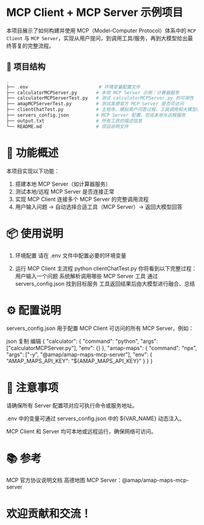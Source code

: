 # MCP Client + MCP Server 示例项目

本项目展示了如何构建并使用 MCP（Model-Computer Protocol）体系中的 `MCP Client` 与 `MCP Server`，实现从用户提问，到调用工具/服务，再到大模型给出最终答复的完整流程。

## 📁 项目结构

```bash
.
├── .env                          # 环境变量配置文件
├── calculatorMCPServer.py       # 本地 MCP Server 示例：计算器服务
├── calculatorMCPServerTest.py   # 测试 calculatorMCPServer.py 的可用性
├── amapMCPServerTest.py         # 测试高德官方 MCP Server 是否可访问
├── clientChatTest.py            # 主程序，模拟用户问答过程、工具调用和大模型输出
├── servers_config.json          # MCP Server 配置，包括本地与远程服务
├── output.txt                   # 所有工具的描述信息
└── README.md                    # 项目说明文件
```
# 🧠 功能概述
本项目实现以下功能：
1. 搭建本地 MCP Server（如计算器服务）
2. 测试本地/远程 MCP Server 是否连接正常
3. 实现 MCP Client 连接多个 MCP Server 的完整调用流程
4. 用户输入问题 → 自动选择合适工具（MCP Server）→ 返回大模型回答

# 📦 使用说明
1. 环境配置
请在 .env 文件中配置必要的环境变量

2. 运行 MCP Client 主流程
python clientChatTest.py
你将看到以下完整过程：
用户输入一个问题
系统解析调用哪些 MCP Server 工具
通过 servers_config.json 找到目标服务
工具返回结果后由大模型进行融合、总结

# ⚙️ 配置说明
servers_config.json
用于配置 MCP Client 可访问的所有 MCP Server，例如：

json
复制
编辑
{
  "calculator": {
    "command": "python",
    "args": ["calculatorMCPServer.py"],
    "env": {}
  },
  "amap-maps": {
    "command": "npx",
    "args": ["-y", "@amap/amap-maps-mcp-server"],
    "env": {
      "AMAP_MAPS_API_KEY": "${AMAP_MAPS_API_KEY}"
    }
  }
}

# 📝 注意事项
请确保所有 Server 配置项对应可执行命令或服务地址。

.env 中的变量可通过 servers_config.json 中的 ${VAR_NAME} 动态注入。

MCP Client 和 Server 均可本地或远程运行，确保网络可访问。

# 📚 参考
MCP 官方协议说明文档
高德地图 MCP Server：@amap/amap-maps-mcp-server

# 欢迎贡献和交流！

